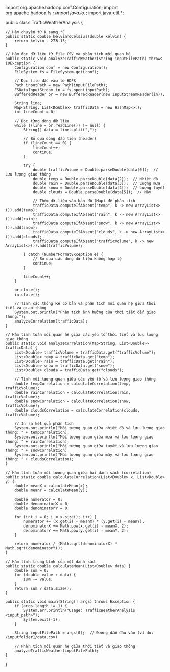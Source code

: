import org.apache.hadoop.conf.Configuration;
import org.apache.hadoop.fs.*;
import java.io.*;
import java.util.*;

public class TrafficWeatherAnalysis {

    // Hàm chuyển từ K sang °C
    public static double kelvinToCelsius(double kelvin) {
        return kelvin - 273.15;
    }

    // Hàm đọc dữ liệu từ file CSV và phân tích mối quan hệ
    public static void analyzeTrafficWeather(String inputFilePath) throws IOException {
        Configuration conf = new Configuration();
        FileSystem fs = FileSystem.get(conf);

        // Đọc file đầu vào từ HDFS
        Path inputPath = new Path(inputFilePath);
        FSDataInputStream in = fs.open(inputPath);
        BufferedReader br = new BufferedReader(new InputStreamReader(in));

        String line;
        Map<String, List<Double>> trafficData = new HashMap<>();
        int lineCount = 0;

        // Đọc từng dòng dữ liệu
        while ((line = br.readLine()) != null) {
            String[] data = line.split(",");

            // Bỏ qua dòng đầu tiên (header)
            if (lineCount == 0) {
                lineCount++;
                continue;
            }

            try {
                double trafficVolume = Double.parseDouble(data[0]);  // Lưu lượng giao thông
                double temp = Double.parseDouble(data[2]);  // Nhiệt độ
                double rain = Double.parseDouble(data[3]);  // Lượng mưa
                double snow = Double.parseDouble(data[4]);  // Lượng tuyết
                double clouds = Double.parseDouble(data[5]);  // Mây

                // Thêm dữ liệu vào bản đồ (Map) để phân tích
                trafficData.computeIfAbsent("temp", k -> new ArrayList<>()).add(temp);
                trafficData.computeIfAbsent("rain", k -> new ArrayList<>()).add(rain);
                trafficData.computeIfAbsent("snow", k -> new ArrayList<>()).add(snow);
                trafficData.computeIfAbsent("clouds", k -> new ArrayList<>()).add(clouds);
                trafficData.computeIfAbsent("trafficVolume", k -> new ArrayList<>()).add(trafficVolume);

            } catch (NumberFormatException e) {
                // Bỏ qua các dòng dữ liệu không hợp lệ
                continue;
            }

            lineCount++;
        }

        br.close();
        in.close();

        // Tính các thống kê cơ bản và phân tích mối quan hệ giữa thời tiết và giao thông
        System.out.println("Phân tích ảnh hưởng của thời tiết đến giao thông:");
        analyzeCorrelation(trafficData);
    }

    // Hàm tính toán mối quan hệ giữa các yếu tố thời tiết và lưu lượng giao thông
    public static void analyzeCorrelation(Map<String, List<Double>> trafficData) {
        List<Double> trafficVolume = trafficData.get("trafficVolume");
        List<Double> temp = trafficData.get("temp");
        List<Double> rain = trafficData.get("rain");
        List<Double> snow = trafficData.get("snow");
        List<Double> clouds = trafficData.get("clouds");

        // Tính mối tương quan giữa các yếu tố và lưu lượng giao thông
        double tempCorrelation = calculateCorrelation(temp, trafficVolume);
        double rainCorrelation = calculateCorrelation(rain, trafficVolume);
        double snowCorrelation = calculateCorrelation(snow, trafficVolume);
        double cloudsCorrelation = calculateCorrelation(clouds, trafficVolume);

        // In ra kết quả phân tích
        System.out.println("Mối tương quan giữa nhiệt độ và lưu lượng giao thông: " + tempCorrelation);
        System.out.println("Mối tương quan giữa mưa và lưu lượng giao thông: " + rainCorrelation);
        System.out.println("Mối tương quan giữa tuyết và lưu lượng giao thông: " + snowCorrelation);
        System.out.println("Mối tương quan giữa mây và lưu lượng giao thông: " + cloudsCorrelation);
    }

    // Hàm tính toán mối tương quan giữa hai danh sách (correlation)
    public static double calculateCorrelation(List<Double> x, List<Double> y) {
        double meanX = calculateMean(x);
        double meanY = calculateMean(y);

        double numerator = 0;
        double denominatorX = 0;
        double denominatorY = 0;

        for (int i = 0; i < x.size(); i++) {
            numerator += (x.get(i) - meanX) * (y.get(i) - meanY);
            denominatorX += Math.pow(x.get(i) - meanX, 2);
            denominatorY += Math.pow(y.get(i) - meanY, 2);
        }

        return numerator / (Math.sqrt(denominatorX) * Math.sqrt(denominatorY));
    }

    // Hàm tính trung bình của một danh sách
    public static double calculateMean(List<Double> data) {
        double sum = 0;
        for (double value : data) {
            sum += value;
        }
        return sum / data.size();
    }

    public static void main(String[] args) throws Exception {
        if (args.length != 1) {
            System.err.println("Usage: TrafficWeatherAnalysis <input_path>");
            System.exit(-1);
        }

        String inputFilePath = args[0];  // Đường dẫn đầu vào (ví dụ: /inputfolder1/data.csv)

        // Phân tích mối quan hệ giữa thời tiết và giao thông
        analyzeTrafficWeather(inputFilePath);
    }
}
